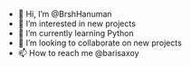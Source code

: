 - 👋 Hi, I’m @BrshHanuman
- 👀 I’m interested in new projects
- 🌱 I’m currently learning Python
- 💞️ I’m looking to collaborate on new projects
- 📫 How to reach me @barisaxoy 

<!---
BrshHanuman/BrshHanuman is a ✨ special ✨ repository because its `README.md` (this file) appears on your GitHub profile.
You can click the Preview link to take a look at your changes.
--->
